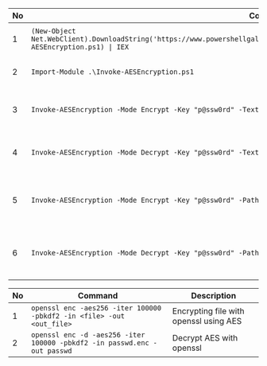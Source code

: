 | No  | Command                                                                                                                                              | Description                                                               |                                               |
| --- | ---------------------------------------------------------------------------------------------------------------------------------------------------- | ------------------------------------------------------------------------- | --------------------------------------------- |
| 1   |  ```(New-Object Net.WebClient).DownloadString('https://www.powershellgallery.com/packages/DRTools/4.0.2.3/Content/Functions%5CInvoke-AESEncryption.ps1) \| IEX```      | Download Powershell script for AES Encryption |
| 2   | `Import-Module .\Invoke-AESEncryption.ps1`                                                                                                           | Import Module Invoke-AESEncryption.ps1                                    |                                               |
| 3   | `Invoke-AESEncryption -Mode Encrypt -Key "p@ssw0rd" -Text "Secret Text"`                                                                             | Encrypts the string and outputs a Base64 encoded ciphertext               |                                               |
| 4   | `Invoke-AESEncryption -Mode Decrypt -Key "p@ssw0rd" -Text "<base64_string>"`                                                                         | Decrypts the Base64 encoded string and outputs plain text                 |                                               |
| 5   | `Invoke-AESEncryption -Mode Encrypt -Key "p@ssw0rd" -Path file.bin`                                                                                  | Encrypts the file "file.bin" and outputs an encrypted file "file.bin.aes" |                                               |
| 6   | `Invoke-AESEncryption -Mode Decrypt -Key "p@ssw0rd" -Path file.bin.aes`                                                                              | Decrypts the file "file.bin.aes" and outputs an encrypted file "file.bin" |                                               |




| No  | Command                                                                  | Description                            |
| --- | ------------------------------------------------------------------------ | -------------------------------------- |
| 1   | `openssl enc -aes256 -iter 100000 -pbkdf2 -in <file> -out <out_file>`    | Encrypting file with openssl using AES |
| 2   | `openssl enc -d -aes256 -iter 100000 -pbkdf2 -in passwd.enc -out passwd` | Decrypt AES with openssl               |